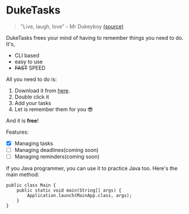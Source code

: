 # DukeTasks

> "Live, laugh, love" - Mr Dukeyboy [(source)](https://www.youtube.com/watch?v=dQw4w9WgXcQ)

DukeTasks frees your mind of having to remember things you need to do. It's,

- CLI based
- easy to use
- ~~FAST~~ SPEED

All you need to do is:

1. Download it from [here](https://github.com/jsincorporated/ip/releases).
2. Double click it
3. Add your tasks
4. Let is remember them for you 😎

And it is **free**!

Features:

- [x] Managing tasks
- [ ] Managing deadlines(coming soon)
- [ ] Managing reminders(coming soon)

If you Java programmer, you can use it to practice Java too. Here's the main method:
```
public class Main {
    public static void main(String[] args) {
        Application.launch(MainApp.class, args);
    }
}
```

